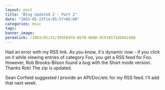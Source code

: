 ```yaml
---
layout: post
title: "Blog Updated 2 - Part 2"
date: "2003-05-23T14:05:57+06:00"
categories: misc 
tags: 
banner_image: 
permalink: /2003/05/23/395FB4F8-067B-06AD-8C91857160AA1988
---
```


Had an error with my RSS link. As you know, it's dynamic now - if you click on it while viewing entries of category Foo, you get a RSS feed for Foo. However, Rob Brooks-Bilson found a bug with the Short mode version. Thanks Rob! The zip is updated.

Sean Corfield suggested I provide an API/Doc/etc for my RSS feed. I'll add that next week.